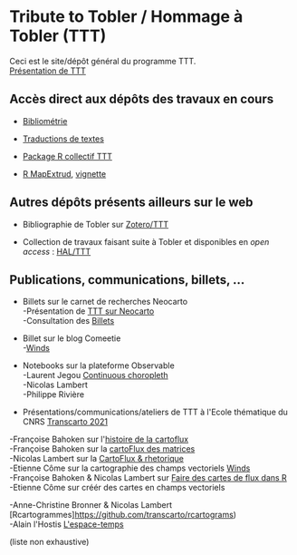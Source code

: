 # Tribute to Tobler / Hommage à Tobler (TTT)

Ceci est le site/dépôt général du programme TTT. </br>
[Présentation de TTT](https://geoflowiz.hypotheses.org/ttt-tribute-to-tobler) 

## Accès direct aux dépôts des travaux en cours

- [Bibliométrie](https://github.com/tributetotobler/traductions)

- [Traductions de textes](https://github.com/tributetotobler/traductions)

- [Package R collectif TTT](https://github.com/tributetotobler/ttt)

- [R MapExtrud](https://github.com/neocarto/mapextrud), [vignette](https://neocarto.github.io/mapextrud/vignettes/how-to-build-extruded-maps.html)


## Autres dépôts présents ailleurs sur le web

- Bibliographie de Tobler sur [Zotero/TTT](http://www.zotero.org) </br>

- Collection de travaux faisant suite à Tobler et disponibles en _open access_ : [HAL/TTT](https://tel.archives-ouvertes.fr/TTT/)

## Publications, communications, billets, ...

- Billets sur le carnet de recherches Neocarto </br>
-Présentation de [TTT sur Neocarto](https://neocarto.hypotheses.org/ttt-tobler) </br>
-Consultation des [Billets](https://neocarto.hypotheses.org/category/tribute-to-tobler)

- Billet sur le blog Comeetie </br>
-[Winds](https://www.comeetie.fr/galerie/wind/)

- Notebooks sur la plateforme Observable </br>
-Laurent Jegou [Continuous choropleth](https://observablehq.com/@ljegou/ttt-continuous-choropleth) </br>
-Nicolas Lambert      </br>
-Philippe Rivière     </br>

- Présentations/communications/ateliers de TTT à l'Ecole thématique du CNRS [Transcarto 2021](https://github.com/transcarto)

-Françoise Bahoken sur l'[histoire de la cartoflux](https://bit.ly/3Grg9I6) </br>
-Françoise Bahoken sur la [cartoFlux des matrices](https://bit.ly/3ErFS1z) </br>
-Nicolas Lambert sur la [CartoFlux & rhetorique](https://transcarto.github.io/rflows/presentations/CartoFlux.html#1) </br>
-Etienne Côme sur la cartographie des champs vectoriels [Winds](https://transcarto.github.io/rflows/presentations/CartoWinds/TTT_comeetie.html) </br>
-Françoise Bahoken & Nicolas Lambert sur [Faire des cartes de flux dans R](https://transcarto.github.io/rflows/TRANSCARTO_flows.html) </br>
-Etienne Côme sur créér des cartes en champs vectoriels </br>

-Anne-Christine Bronner & Nicolas Lambert [Rcartogrammes]https://github.com/transcarto/rcartograms) </br>
-Alain l'Hostis [L'espace-temps](https://github.com/transcarto/espace-temps) </br>

(liste non exhaustive)
